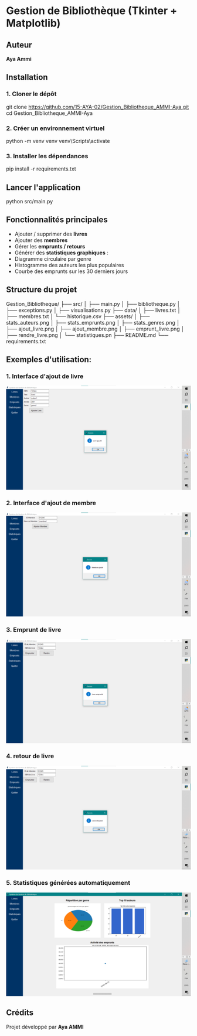 # Gestion de Bibliothèque (Tkinter + Matplotlib)

## Auteur
**Aya Ammi**

## Installation

### 1. Cloner le dépôt
git clone https://github.com/15-AYA-02/Gestion_Bibliotheque_AMMI-Aya.git
cd Gestion_Bibliotheque_AMMI-Aya
### 2. Créer un environnement virtuel 
python -m venv venv
venv\Scripts\activate
### 3. Installer les dépendances
pip install -r requirements.txt
##  Lancer l'application
python src/main.py

## Fonctionnalités principales

-  Ajouter / supprimer des **livres**
-  Ajouter des **membres**
- Gérer les **emprunts / retours**
-  Générer des **statistiques graphiques** :
  - Diagramme circulaire par genre
  - Histogramme des auteurs les plus populaires
  - Courbe des emprunts sur les 30 derniers jours
## Structure du projet
Gestion_Bibliotheque/
├── src/
│   ├── main.py
│   ├── bibliotheque.py
│   ├── exceptions.py
│   ├── visualisations.py
├── data/
│   ├── livres.txt
│   ├── membres.txt
│   └── historique.csv
├── assets/
│   ├── stats_auteurs.png
│   ├── stats_emprunts.png
│   ├── stats_genres.png
│   ├── ajout_livre.png
│   ├── ajout_membre.png
│   ├── emprunt_livre.png
│   ├── rendre_livre.png
│   └── statistiques.pn
├── README.md
└── requirements.txt
## Exemples d'utilisation:

### 1. Interface d'ajout de livre
![](assets/ajout_livre.png)

### 2. Interface d'ajout de membre
![](assets/ajout_membre.png)

### 3. Emprunt  de livre

![](assets/emprunt_livre.png)
### 4. retour de livre

![](assets/rendre_livre.png)
### 5. Statistiques générées automatiquement

![](assets/statistiques.png)
  
## Crédits
Projet développé par **Aya AMMI** 
